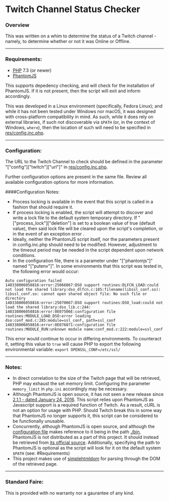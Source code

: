 # Twitch Channel Status Checker

### Overview

This was written on a whim to determine the status of a Twitch channel - namely, to determine whether or not it was Online or Offline.

----

### Requirements:

 * [PHP](https://www.php.net/) 7.3 (or newer)
 * [PhantomJS](https://phantomjs.org/)

This supports depedency checking, and will check for the installation of PhantomJS. If it is not present, then the script will exit and inform accordingly.

This was developed in a Linux environment (specifically, Fedora Linux); and while it has not been tested under Windows nor macOS, it was designed with cross-platform compatibility in mind. As such, while it does rely on external libraries, if such not discoverable via `$PATH` (or, in the context of Windows, `where`), then the location of such will need to be specified in [res/config.inc.php](res/config.inc.php).

----

### Configuration:

The URL to the Twitch Channel to check should be defined in the parameter "\["config"\]\["twitch"\]\["url"\]" in [res/config.inc.php](res/config.inc.php).

Further configuration options are present in the same file. Review all available configuration options for more information.

####Configuration Notes: 

 * Process locking is available in the event that this script is called in a fashion that should require it.
 * If process locking is enabled, the script will attempt to discover and write a lock file to the default system temporary directory. If "\["process_lock"\]\["deletion"\] is set to a boolean value of true (default value), then said lock file will be cleared upon the script's completion, or in the event of an exception error .
 * Ideally, neither the PhantomJS script itself, nor the parameters present in config.inc.php should need to be modified. However, adjustment to the timeout period may be needed in the script dependent upon network conditions.
 * In the configuration file, there is a parameter under "\["phantomjs"\]" named "\["putenv"\]". In some environments that this script was tested in, the following error would occur:
 ```
Auto configuration failed
140338006058816:error:25066067:DSO support routines:DLFCN_LOAD:could not load the shared library:dso_dlfcn.c:185:filename(libssl_conf.so): libssl_conf.so: cannot open shared object file: No such file or directory
140338006058816:error:25070067:DSO support routines:DSO_load:could not load the shared library:dso_lib.c:244:
140338006058816:error:0E07506E:configuration file routines:MODULE_LOAD_DSO:error loading dso:conf_mod.c:285:module=ssl_conf, path=ssl_conf
140338006058816:error:0E076071:configuration file routines:MODULE_RUN:unknown module name:conf_mod.c:222:module=ssl_conf
```
 This error would continue to occur in differing environments. To counteract it, setting this value to `true` will cause PHP to export the following environmental variable: `export OPENSSL_CONF=/etc/ssl/`
 
----

### Notes:

 * In direct correlation to the size of the Twitch page that will be retrieved, PHP may exhaust the set memory limit. Configuring the parameter `memory_limit` in `php.ini` accordingly may be necessary.
 * Although PhantomJS is open source, it has not seen a new release since [2.1.1 - dated January 24, 2016](https://github.com/ariya/phantomjs/releases/tag/2.1.1). This script relies upon PhantomJS as Javascript support is a required function of Twitch. As a result, cURL is not an option for usage with PHP. Should Twitch break this in some way that PhantomJS no longer supports it, this script can be considered to be functionally unusable.
 * Concurrently, although PhantomJS is open source, and although the [configuration file](res/config.inc.php) makes reference to it being in the path [./bin](bin/), PhantomJS is not distributed as a part of this project. It should instead be retrieved from [its official source](https://phantomjs.org/). Additionally, specifying the path to PhantomJS is optional as the script will look for it on the default system `$PATH` (see: #Requirements)
 * This project makes use of [simplehtmldom](https://github.com/simplehtmldom/simplehtmldom) for parsing through the DOM of the retrieved page.

----

### Standard Faire:

This is provided with no warranty nor a gaurantee of any kind.
